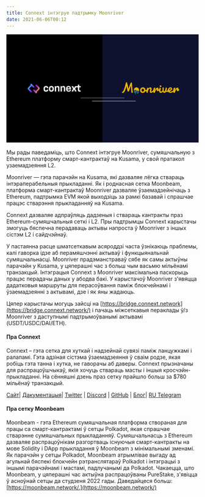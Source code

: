 ```yaml
---
title: Connext інтэгруе падтрымку Moonriver
date: 2021-06-06T00:12
---
```



![](/blog/13/1.png)

Мы рады паведаміць, што Connext інтэгруе Moonriver, сумяшчальную з Ethereum платформу смарт-кантрактаў на Kusama, у свой пратакол узаемадзеяння L2.

Moonriver — гэта парачэйн на Kusama, які дазваляе лёгка ствараць інтэраперабельныя прыкладанні. Як і роднасная сетка Moonbeam, платформа смарт-кантрактаў Moonriver дазваляе ўзаемадзейнічаць з Ethereum, падтрымка EVM якой выходзіць за рамкі базавай і спрашчае працэс стварэння прыкладанняў на Kusama.

Connext дазваляе адпраўляць дадзеныя і ствараць кантракты праз Ethereum-сумяшчальныя сеткі і L2. Пры падтрымцы Connext карыстачы змогуць бяспечна перадаваць актывы напроста ў Moonriver з іншых сістэм L2 і сайдчэйнаў.

У пастаянна расце шматсеткавым асяроддзі часта ўзнікаюць праблемы, калі гаворка ідзе аб перамяшчэнні актываў і функцыянальнай сумяшчальнасці. Moonriver прадэманстраваў сябе як самы актыўны парачэйн у Kusama, у цяперашні час з больш чым васьмю мільёнамі транзакцый. Інтэграцыя Connext з Moonriver максімальна паскорыць працэс перадачы даных у абодва бакі. У карыстачоў Moonriver з'явяцца дадатковыя маршруты для перасоўвання паміж блокчейнамі і ўзаемадзеянні з актывамі, дзе і як яны жадаюць.

Цяпер карыстачы могуць зайсці на [https://bridge.connext.network](https://bridge.connext.network/) і пачаць міжсеткавыя пераклады ў/з Moonriver з даступнымі падтрымоўванымі актывамі (USDT/USDC/DAI/ETH).

####   

#### Пра Connext

Connext – гэта сетка для хуткай і надзейнай сувязі паміж ланцужкамі і ралапамі. Гэта адзіная сістэма ўзаемадзеяння ў сваім родзе, якая робіць гэта танна і хутка, не гаворачы аб даверы. Connext прызначаны для распрацоўшчыкаў, якія хочуць ствараць масты і іншыя кросчэйн-прыкладанні. На сённяшні дзень праз сетку прайшло больш за $780 мільёнаў транзакцый.

[Сайт](https://connext.network/)| [Дакументацыя](https://docs.connext.network/)| [Twitter](https://twitter.com/connextnetwork) | [Discord](https://discord.gg/raNmNb5) | [GitHub](https://github.com/connext) | [Блог](https://medium.com/connext)| [RU Telegram](https://t.me/connext_ru)

  

#### Пра сетку Moonbeam

Moonbeam - гэта Ethereum сумяшчальная платформа створаная для працы са смарт-кантрактамі ў сетцы Polkadot, якая спрашчае стварэнне сумяшчальных прыкладанняў. Сумяшчальнасць з Ethereum дазваляе распрацоўнікам разгортваць існуючыя смарт-кантракты на мове Solidity і DApp прыкладання ў Moonbeam з мінімальнымі зменамі. Як парачэйн у сетцы Polkadot, Moonbeam атрымлівае выгаду ад агульнай бяспекі блокчейн рэтранслятараў Polkadot і інтэграцыі з іншымі парачэйнамі і мастамі, падлучанымі да Polkadot. Чакаецца, што Moonbeam, у цяперашні час актыўна распрацоўваны PureStake, з'явіцца ў асноўнай сетцы да студзеня 2022 гады. Даведайцеся больш: [https://moonbeam.network/.](https://moonbeam.network/)

